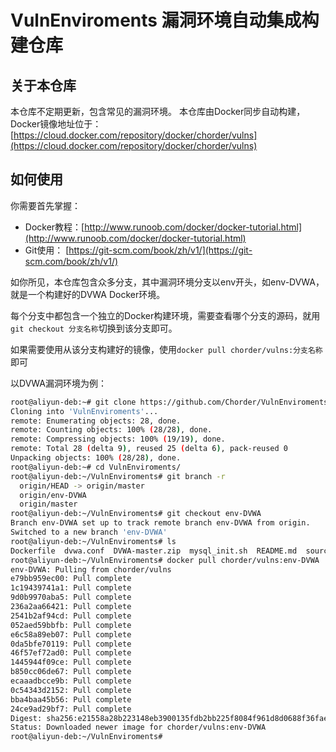 # VulnEnviroments 漏洞环境自动集成构建仓库

## 关于本仓库

本仓库不定期更新，包含常见的漏洞环境。
本仓库由Docker同步自动构建，Docker镜像地址位于：[https://cloud.docker.com/repository/docker/chorder/vulns](https://cloud.docker.com/repository/docker/chorder/vulns)

## 如何使用

你需要首先掌握：
- Docker教程：[http://www.runoob.com/docker/docker-tutorial.html](http://www.runoob.com/docker/docker-tutorial.html)
- Git使用： [https://git-scm.com/book/zh/v1/](https://git-scm.com/book/zh/v1/)

如你所见，本仓库包含众多分支，其中漏洞环境分支以env开头，如env-DVWA，就是一个构建好的DVWA Docker环境。

每个分支中都包含一个独立的Docker构建环境，需要查看哪个分支的源码，就用`git checkout 分支名称`切换到该分支即可。

如果需要使用从该分支构建好的镜像，使用`docker pull chorder/vulns:分支名称`即可

以DVWA漏洞环境为例：

```bash
root@aliyun-deb:~# git clone https://github.com/Chorder/VulnEnviroments.git
Cloning into 'VulnEnviroments'...
remote: Enumerating objects: 28, done.
remote: Counting objects: 100% (28/28), done.
remote: Compressing objects: 100% (19/19), done.
remote: Total 28 (delta 9), reused 25 (delta 6), pack-reused 0
Unpacking objects: 100% (28/28), done.
root@aliyun-deb:~# cd VulnEnviroments/
root@aliyun-deb:~/VulnEnviroments# git branch -r
  origin/HEAD -> origin/master
  origin/env-DVWA
  origin/master
root@aliyun-deb:~/VulnEnviroments# git checkout env-DVWA 
Branch env-DVWA set up to track remote branch env-DVWA from origin.
Switched to a new branch 'env-DVWA'
root@aliyun-deb:~/VulnEnviroments# ls
Dockerfile  dvwa.conf  DVWA-master.zip  mysql_init.sh  README.md  sources.list  start.sh
root@aliyun-deb:~/VulnEnviroments# docker pull chorder/vulns:env-DVWA
env-DVWA: Pulling from chorder/vulns
e79bb959ec00: Pull complete 
1c19439741a1: Pull complete 
9d0b9970aba5: Pull complete 
236a2aa66421: Pull complete 
2541b2af94cd: Pull complete 
052aed59bbfb: Pull complete 
e6c58a89eb07: Pull complete 
0da5bfe70119: Pull complete 
46f57ef72ad0: Pull complete 
1445944f09ce: Pull complete 
b850cc06de67: Pull complete 
ecaaadbcce9b: Pull complete 
0c54343d2152: Pull complete 
bba4baa45b56: Pull complete 
24ce9ad29bf7: Pull complete 
Digest: sha256:e21558a28b223148eb3900135fdb2bb225f8084f961d8d0688f36fae1d310c12
Status: Downloaded newer image for chorder/vulns:env-DVWA
root@aliyun-deb:~/VulnEnviroments# 
```
